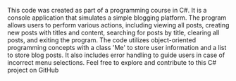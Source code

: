 This code was created as part of a programming course in C#. It is a console application that simulates a simple blogging platform. The program allows users to perform various actions, including viewing all posts, creating new posts with titles and content, searching for posts by title, clearing all posts, and exiting the program. The code utilizes object-oriented programming concepts with a class 'Me' to store user information and a list to store blog posts. It also includes error handling to guide users in case of incorrect menu selections. Feel free to explore and contribute to this C# project on GitHub
